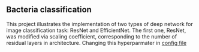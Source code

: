 ## Bacteria classification
This project illustrates the implementation of two types of deep network for image classification task: ResNet and EfficientNet. 
The first one, ResNet, was modified via scaling coefficient, corresponding to the number of residual layers in architecture. Changing this hyperparmater in [config file](config.yaml)
